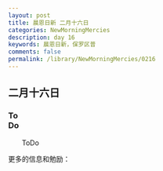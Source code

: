 ```yaml
---
layout: post
title: 晨恩日新 二月十六日
categories: NewMorningMercies
description: day 16
keywords: 晨恩日新，保罗区普
comments: false
permalink: /library/NewMorningMercies/0216
---
```


## 二月十六日

### To <br> Do

&emsp;&emsp;ToDo

更多的信息和勉励：[]()
